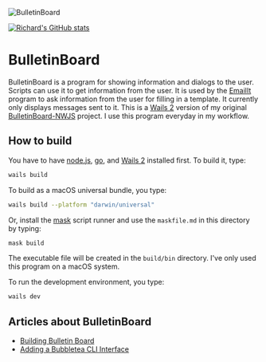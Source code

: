 ![BulletinBoard](https://socialify.git.ci/raguay/BulletinBoard/image?description=1&forks=1&issues=1&language=1&name=1&owner=1&pattern=Circuit%20Board&pulls=1&stargazers=1&theme=Dark)

[![Richard's GitHub stats](https://github-readme-stats.vercel.app/api?username=raguay)](https://github.com/anuraghazra/github-readme-stats)


# BulletinBoard

BulletinBoard is a program for showing information and dialogs to the user. Scripts can use it to get information from the user. It is used by the [EmailIt](https://GitHub.com/raguay/EmailIt) program to ask information from the user for filling in a template. It currently only displays messages sent to it. This is a [Wails 2](https://wails.io/) version of my original [BulletinBoard-NWJS](https://github.com/raguay/BulletinBoard-NWJS) project. I use this program everyday in my workflow.

## How to build

You have to have [node.js](https://nodejs.org/en/), [go](https://go.dev/), and [Wails 2](https://wails.io) installed first. To build it, type:

```sh
wails build
```

To build as a macOS universal bundle, you type:

```sh
wails build --platform "darwin/universal"
```

Or, install the [mask](https://github.com/jacobdeichert/mask) script runner and use the `maskfile.md` in this directory by typing:

```sh
mask build
```

The executable file will be created in the `build/bin` directory. I've only used this program on a macOS system.

To run the development environment, you type:

```sh
wails dev
```

## Articles about BulletinBoard

- [Building Bulletin Board](https://blog.customct.com/building-bulletin-board)
- [Adding a Bubbletea CLI Interface](https://blog.customct.com/adding-a-bubbletea-cli-interface)
